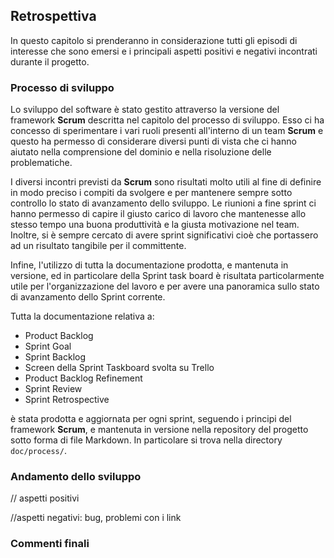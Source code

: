 ## Retrospettiva

In questo capitolo si prenderanno in considerazione tutti gli episodi di interesse che sono emersi e i principali aspetti positivi e negativi incontrati durante il progetto.

### Processo di sviluppo

Lo sviluppo del software è stato gestito attraverso la versione del framework **Scrum** descritta nel capitolo del processo di sviluppo. Esso ci ha concesso di sperimentare i vari ruoli presenti all'interno di un team **Scrum** e questo ha permesso di considerare diversi punti di vista che ci hanno aiutato nella comprensione del dominio e nella risoluzione delle problematiche.

I diversi incontri previsti da **Scrum** sono risultati molto utili al fine di definire in modo preciso i compiti da svolgere e per mantenere sempre sotto controllo lo stato di avanzamento dello sviluppo. Le riunioni a fine sprint ci hanno permesso di capire il giusto carico di lavoro che mantenesse allo stesso tempo una buona produttività e la giusta motivazione nel team. Inoltre, si è sempre cercato di avere sprint significativi cioè che portassero ad un risultato tangibile per il committente.

Infine, l'utilizzo di tutta la documentazione prodotta, e mantenuta in versione, ed in particolare della Sprint task board è risultata particolarmente utile per l'organizzazione del lavoro e per avere una panoramica sullo stato di avanzamento dello Sprint corrente.

Tutta la documentazione relativa a:

- Product Backlog
- Sprint Goal
- Sprint Backlog
- Screen della Sprint Taskboard svolta su Trello
- Product Backlog Refinement
- Sprint Review
- Sprint Retrospective

è stata prodotta e aggiornata per ogni sprint, seguendo i principi del framework **Scrum**, e mantenuta in versione nella repository del progetto sotto forma di file Markdown. In particolare si trova nella directory `doc/process/`.

### Andamento dello sviluppo

// aspetti positivi



//aspetti negativi: bug, problemi con i link



### Commenti finali



<div style="page-break-after: always;"></div>
